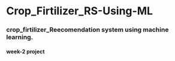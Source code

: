 # Crop_Firtilizer_RS-Using-ML
### crop_firtilizer_Reecomendation system using machine learning.

 #### week-2 project 

